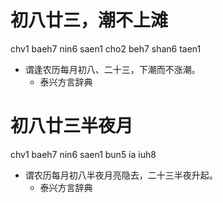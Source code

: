 # 初八廿三，潮不上滩
chv1 baeh7 nin6 saen1 cho2 beh7 shan6 taen1
+ 谓逢农历每月初八、二十三，下潮而不涨潮。
  * 泰兴方言辞典

# 初八廿三半夜月
chv1 baeh7 nin6 saen1 bun5 ia iuh8
+ 谓农历每月初八半夜月亮隐去，二十三半夜升起。
  * 泰兴方言辞典
